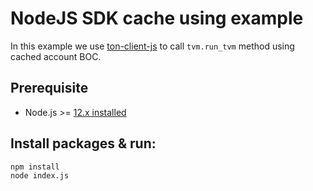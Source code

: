 # NodeJS SDK cache using example

In this example we use [ton-client-js](https://github.com/tonlabs/ton-client-js) to call `tvm.run_tvm` method using cached account BOC.

## Prerequisite

* Node.js >= [12.x installed](https://nodejs.org)


## Install packages & run:

```sh
npm install
node index.js
```

